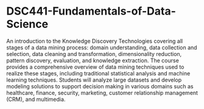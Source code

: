 # DSC441-Fundamentals-of-Data-Science

An introduction to the Knowledge Discovery Technologies covering all stages of a data mining process: domain understanding, data collection and selection, data cleaning and transformation, dimensionality reduction, pattern discovery, evaluation, and knowledge extraction. The course provides a comprehensive overview of data mining techniques used to realize these stages, including traditional statistical analysis and machine learning techniques. Students will analyze large datasets and develop modeling solutions to support decision making in various domains such as healthcare, finance, security, marketing, customer relationship management (CRM), and multimedia.
